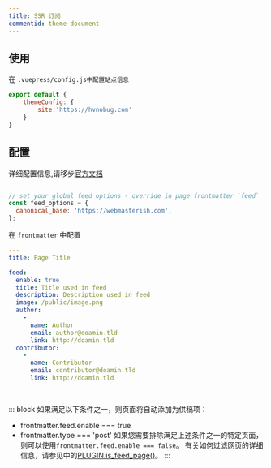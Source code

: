 ```yaml
---
title: SSR 订阅
commentid: theme-document
---
```


## 使用

在 `.vuepress/config.js中配置站点信息`

```javascript
export default {
    themeConfig: {
        site:'https://hvnobug.com'
    }
}
```

## 配置

详细配置信息,请移步[官方文档](https://vuepress.vuejs.org/plugin/using-a-plugin.html)

```javascript

// set your global feed options - override in page frontmatter `feed`
const feed_options = {
  canonical_base: 'https://webmasterish.com',
};
```

在 `frontmatter` 中配置

```yaml
---
title: Page Title

feed:
  enable: true
  title: Title used in feed
  description: Description used in feed
  image: /public/image.png
  author:
    -
      name: Author
      email: author@doamin.tld
      link: http://doamin.tld
  contributor:
    -
      name: Contributor
      email: contributor@doamin.tld
      link: http://doamin.tld

---
```

::: block
如果满足以下条件之一，则页面将自动添加为供稿项：

* frontmatter.feed.enable === true
* frontmatter.type === 'post'
如果您需要排除满足上述条件之一的特定页面，则可以使用`frontmatter.feed.enable === false`。
有关如何过滤网页的详细信息，请参见中的[PLUGIN.is_feed_page()](https://github.com/webmasterish/vuepress-plugin-feed/blob/master/index.js)。
:::
